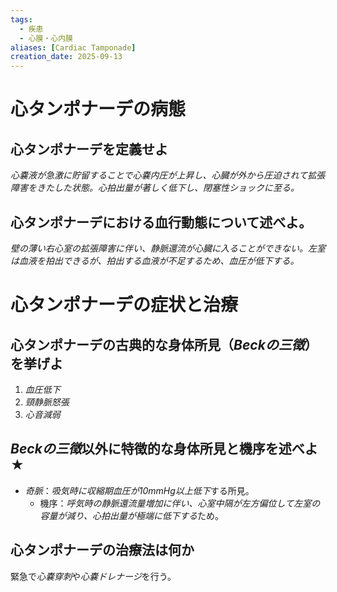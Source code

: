 ```yaml
---
tags:
  - 疾患
  - 心膜・心内膜
aliases: [Cardiac Tamponade]
creation_date: 2025-09-13
---
```

# 心タンポナーデの病態
## 心タンポナーデを定義せよ
*心嚢液が急激に貯留することで心嚢内圧が上昇し、心臓が外から圧迫されて拡張障害をきたした状態。心拍出量が著しく低下し、閉塞性ショックに至る。*

## 心タンポナーデにおける血行動態について述べよ。
*壁の薄い右心室の拡張障害に伴い、静脈還流が心臓に入ることができない。左室は血液を拍出できるが、拍出する血液が不足するため、血圧が低下する。*

# 心タンポナーデの症状と治療
## 心タンポナーデの古典的な身体所見（*Beckの三徴*）を挙げよ
1. *血圧低下*
2. *頸静脈怒張*
3. *心音減弱*

## *Beckの三徴*以外に特徴的な身体所見と機序を述べよ★
- *奇脈*：*吸気時に収縮期血圧が10mmHg以上低下*する所見。
	- 機序：*呼気時の静脈還流量増加に伴い、心室中隔が左方偏位して左室の容量が減り、心拍出量が極端に低下する*ため。

## 心タンポナーデの治療法は何か
緊急で*心嚢穿刺*や*心嚢ドレナージ*を行う。